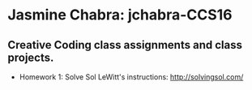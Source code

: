 # Jasmine Chabra: jchabra-CCS16

## Creative Coding class assignments and class projects.
- Homework 1: Solve Sol LeWitt's instructions: http://solvingsol.com/

